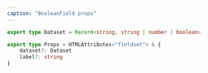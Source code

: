 ```yaml
---
caption: "BooleanField props"
---
```


<!-- markdownlint-disable MD041 -->
<!-- dprint-ignore -->

```ts
export type Dataset = Record<string, string | number | boolean>

export type Props = HTMLAttributes<"fieldset"> & {
	dataset?: Dataset
	label?: string
}
```
